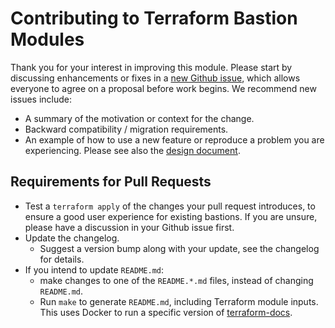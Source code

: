 # Contributing to Terraform Bastion Modules

Thank you for your interest in improving this module. Please start by discussing enhancements or fixes in a [new Github issue](https://github.com/FairwindsOps/terraform-bastion/issues), which allows everyone to agree on a proposal before work begins. We recommend new issues include:

* A summary of the motivation or context for the change.
* Backward compatibility / migration requirements.
* An example of how to use a new feature or reproduce a problem you are experiencing.
Please see also the [design document](./DESIGN.md).

## Requirements for Pull Requests
* Test a `terraform apply` of the changes your pull request introduces, to ensure a good user experience for existing bastions. If you are unsure, please have a discussion in your Github issue first.
* Update the changelog.
	* Suggest a version bump along with your update, see the changelog  for details.
* If you intend to update `README.md`:
	* make changes to one of the `README.*.md` files, instead of changing `README.md`.
	* Run `make` to generate `README.md`, including Terraform module inputs. This uses Docker to run a specific version of [terraform-docs](https://github.com/segmentio/terraform-docs).
